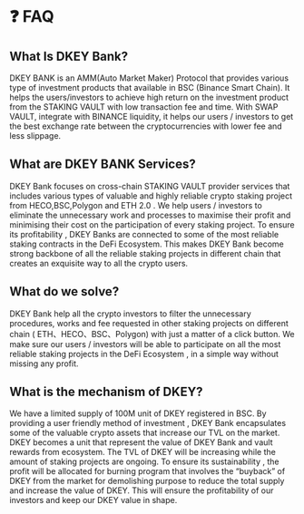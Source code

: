 # ❓ FAQ

## What Is DKEY Bank?

DKEY BANK is an AMM(Auto Market Maker) Protocol that provides various type of investment products that available in BSC (Binance Smart Chain). It helps the users/investors to achieve high return on the investment product from the STAKING VAULT with low transaction fee and time. With SWAP VAULT, integrate with BINANCE liquidity, it helps our users / investors to get the best exchange rate between the cryptocurrencies with lower fee and less slippage.

## What are DKEY BANK Services?

DKEY Bank focuses on cross-chain STAKING VAULT provider services that includes various types of valuable and highly reliable crypto staking project from HECO,BSC,Polygon and ETH 2.0 . We help users / investors to eliminate the unnecessary work and processes to maximise their profit and minimising their cost on the participation of every staking project. To ensure its profitability , DKEY Banks are connected to some of the most reliable staking contracts in the DeFi Ecosystem. This makes DKEY Bank become strong backbone of all the reliable staking projects in different chain that creates an exquisite way to all the crypto users.

## What do we solve?

DKEY Bank help all the crypto investors to filter the unnecessary procedures, works and fee requested in other staking projects on different chain ( ETH、HECO、BSC、Polygon) with just a matter of a click button. We make sure our users / investors will be able to participate on all the most reliable staking projects in the DeFi Ecosystem , in a simple way without missing any profit.

## What is the mechanism of DKEY?

We have a limited supply of 100M unit of DKEY registered in BSC. By providing a user friendly method of investment , DKEY Bank encapsulates some of the valuable crypto assets that increase our TVL on the market. DKEY becomes a unit that represent the value of DKEY Bank and vault rewards from ecosystem. The TVL of DKEY will be increasing while the amount of staking projects are ongoing. To ensure its sustainability , the profit will be allocated for burning program that involves the “buyback” of DKEY from the market for demolishing purpose to reduce the total supply and increase the value of DKEY. This will ensure the profitability of our investors and keep our DKEY value in shape.
